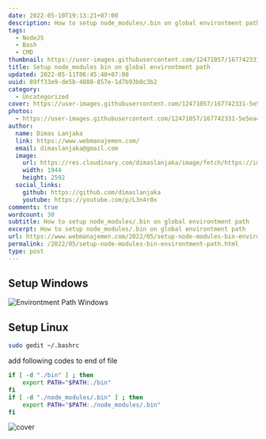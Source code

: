 ```yaml
---
date: 2022-05-10T19:13:21+07:00
description: How to setup node_modules/.bin on global environtment path
tags:
  - NodeJS
  - Bash
  - CMD
thumbnail: https://user-images.githubusercontent.com/12471057/167742331-5e5ea481-cbfc-4a9a-87fd-7b404b16a4dc.png
title: Setup node_modules bin on global environtment path
updated: 2022-05-11T06:45:40+07:00
uuid: 89ff33e9-de5b-4888-857e-1d7b93b0c3b2
category:
  - Uncategorized
cover: https://user-images.githubusercontent.com/12471057/167742331-5e5ea481-cbfc-4a9a-87fd-7b404b16a4dc.png
photos:
  - https://user-images.githubusercontent.com/12471057/167742331-5e5ea481-cbfc-4a9a-87fd-7b404b16a4dc.png
author:
  name: Dimas Lanjaka
  link: https://www.webmanajemen.com/
  email: dimaslanjaka@gmail.com
  image:
    url: https://res.cloudinary.com/dimaslanjaka/image/fetch/https://imgdb.net/images/3600.jpg
    width: 1944
    height: 2592
  social_links:
    github: https://github.com/dimaslanjaka
    youtube: https://youtube.com/p/L3n4r0x
comments: true
wordcount: 30
subtitle: How to setup node_modules/.bin on global environtment path
excerpt: How to setup node_modules/.bin on global environtment path
url: https://www.webmanajemen.com/2022/05/setup-node-modules-bin-environtment-path.html
permalink: /2022/05/setup-node-modules-bin-environtment-path.html
type: post
---
```


## Setup Windows
![Environtment Path Windows](https://user-images.githubusercontent.com/12471057/167625486-8ba5d865-b3e5-4cec-bdb5-6c335ff5b2d6.png)

## Setup Linux
```bash
sudo gedit ~/.bashrc
```
add following codes to end of file
```bash
if [ -d "./bin" ] ; then
    export PATH="$PATH:./bin"
fi
if [ -d "./node_modules/.bin" ] ; then
    export PATH="$PATH:./node_modules/.bin"
fi
```

![cover](https://user-images.githubusercontent.com/12471057/167742331-5e5ea481-cbfc-4a9a-87fd-7b404b16a4dc.png)
